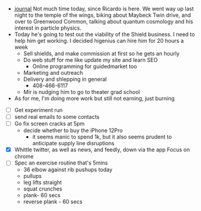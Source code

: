 - [journal](<journal.md>) Not much time today, since Ricardo is here. We went way up last night to the temple of the wings, biking about Maybeck Twin drive, and over to Greenwood Common, talking about quantum cosmology and his interest in particle physics.
- Today he's going to test out the viability of the Shield business. I need to help him get working. I decided higenius can hire him for 20 hours a week
    - Sell shields, and make commission at first so he gets an hourly
    - Do web stuff for me like update my site and learn SEO
        - Online programming for guidedmarket too
    - Marketing and outreach
    - Delivery and shlepping in general
        - 408-466-6117
    - Mir is nudging him to go to theater grad school 
- As for me, I'm doing more work but still not earning, just burning
- [ ] Get experiment run
- [ ] send real emails to some contacts
- [ ] Go fix screen cracks at 5pm
    - decide whether to buy the iPhone 12Pro
        - it seems manic to spend 1k, but it also seems prudent to anticipate supply line disruptions
- [x] Whittle twitter, as well as news, and feedly, down via the app Focus on chrome
- [ ] Spec an exercise routine that's 5mins 
    - 36 elbow against rib pushups today
    - pullups
    - leg lifts straight
    - squat crunches
    - plank- 60 secs
    - reverse plank - 60 secs
